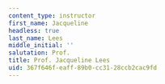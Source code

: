 ```yaml
---
content_type: instructor
first_name: Jacqueline
headless: true
last_name: Lees
middle_initial: ''
salutation: Prof.
title: Prof. Jacqueline Lees
uid: 367f646f-eaff-89b0-cc31-28ccb2cac9fd
---
```

